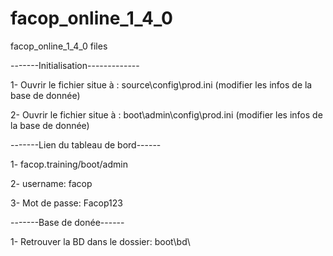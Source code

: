 # facop_online_1_4_0
facop_online_1_4_0 files

-------Initialisation-------------

1- Ouvrir le fichier situe à : source\config\prod.ini (modifier les infos de la base de donnée) 

2- Ouvrir le fichier situe à : boot\admin\config\prod.ini (modifier les infos de la base de donnée)


-------Lien du tableau de bord------

1- facop.training/boot/admin 

2- username: facop  

3- Mot de passe: Facop123

-------Base de donée------

1- Retrouver la BD dans le dossier: boot\bd\
